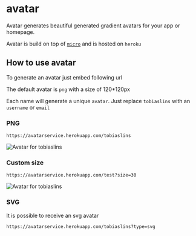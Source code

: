 # avatar

Avatar generates beautiful generated gradient avatars for your app or homepage.

Avatar is build on top of [`micro`](https://github.com/zeit/micro) and is hosted on `heroku`

## How to use avatar

To generate an avatar just embed following url

The default avatar is `png` with a size of 120*120px

Each name will generate a unique `avatar`. Just replace `tobiaslins` with an `username` or `email`

### PNG
```
https://avatarservice.herokuapp.com/tobiaslins
```

![Avatar for tobiaslins](https://avatarservice.herokuapp.com/tobiaslins)

### Custom size

```
https://avatarservice.herokuapp.com/test?size=30
```

![Avatar for tobiaslins](https://avatarservice.herokuapp.com/test?size=30)

### SVG
It is possible to receive an svg avatar
```
https://avatarservice.herokuapp.com/tobiaslins?type=svg
```
